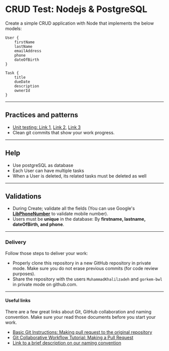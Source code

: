 # CRUD Test: Nodejs & PostgreSQL

Create a simple CRUD application with Node that implements the below models:

```
User {
    firstName
    lastName
    emailAddress
    phone
    dateOfBirth
}

Task {
    title
    dueDate
    description
    ownerId
}
```

---

## Practices and patterns

- [Unit testing: Link 1](https://en.wikipedia.org/wiki/Unit_testing), [Link 2](https://www.testim.io/blog/node-js-unit-testing-get-started-quickly-with-examples/), [Link 3](https://www.lambdatest.com/learning-hub/nodejs-unit-testing)
- Clean git commits that show your work progress.

---

## Help

- Use postgreSQL as database
- Each User can have multiple tasks
- When a User is deleted, its related tasks must be deleted as well

---

## Validations

- During Create; validate all the fields (You can use Google's [**LibPhoneNumber**](https://github.com/google/libphonenumber) to validate mobile number).
- Users must be **unique** in the database: By **firstname, lastname, dateOfBirth, and phone**.

---

### Delivery

Follow those steps to deliver your work: 

-  Properly clone this repository in a new GitHub repository in private mode. Make sure you do not erase previous commits (for code review purposes).
-  Share the repository with the users `MuhammadKhalilzadeh` and `gorkem-bwl` in private mode on github.com.

---

#### Useful links

There are a few great links about Git, GitHub collaboration and naming convention. Make sure your read those documents before you start your work. 

- [Basic Git Instructions: Making pull request to the original repository](https://github.com/MuhammadKhalilzadeh/basic-git-instructions?tab=readme-ov-file#making-pull-request-to-the-original-repository)
- [Git Collaborative Workflow Tutorial: Making a Pull Request](https://github.com/ajhollid/bluewave_collaborative_git?tab=readme-ov-file#making-a-pull-request)
- [Link to a brief description on our naming convention](https://github.com/MuhammadKhalilzadeh/basic-git-instructions?tab=readme-ov-file#checking-out-and-creating-a-new-branch)
